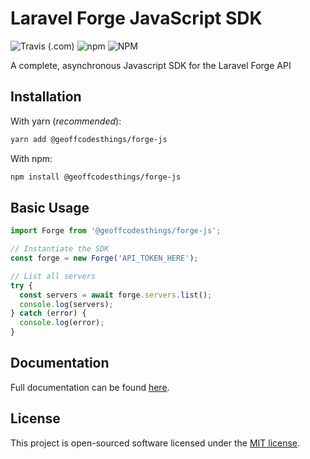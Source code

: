 # Laravel Forge JavaScript SDK

![Travis (.com)](https://img.shields.io/travis/com/GeoffSelby/laravel-forge-javascript-sdk?&style=for-the-badge)
![npm](https://img.shields.io/npm/v/@geoffcodesthings/forge-js?&style=for-the-badge)
![NPM](https://img.shields.io/npm/l/@geoffcodesthings/forge-js?style=for-the-badge)

A complete, asynchronous Javascript SDK for the Laravel Forge API

## Installation

With yarn (_recommended_):

```bash
yarn add @geoffcodesthings/forge-js
```

With npm:

```bash
npm install @geoffcodesthings/forge-js
```

## Basic Usage

```js
import Forge from '@geoffcodesthings/forge-js';

// Instantiate the SDK
const forge = new Forge('API_TOKEN_HERE');

// List all servers
try {
  const servers = await forge.servers.list();
  console.log(servers);
} catch (error) {
  console.log(error);
}
```

## Documentation

Full documentation can be found [here](https://laravel-forge-js-sdk.netlify.app).

## License

This project is open-sourced software licensed under the [MIT license](http://opensource.org/licenses/MIT).
